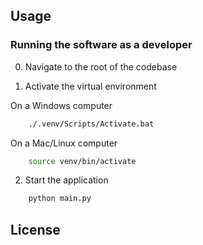 ## Usage

### Running the software as a developer

0. Navigate to the root of the codebase

1. Activate the virtual environment 

On a Windows computer
```sh
    ./.venv/Scripts/Activate.bat
```
On a Mac/Linux computer 
```sh
    source venv/bin/activate
```

2. Start the application
```sh
    python main.py
```

## License